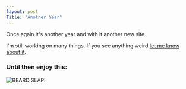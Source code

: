 ```yaml
---
layout: post
Title: "Another Year"
---
```


Once again it's another year and with it another new site.

I'm still working on many things. If you see anything weird <a href="mailto:brianmaierjr@gmail.com">let me know about it</a>.

### Until then enjoy this:

<img src="http://i.imgur.com/q0VFg.gif" alt="BEARD SLAP!" />
